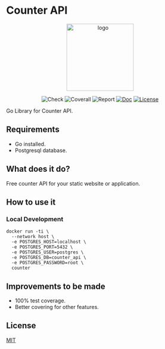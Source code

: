 # Counter API

<p align="center">
  <a href="https://counterapi.dev/" target="_blank">
    <img width="180" src="https://raw.githubusercontent.com/counterapi/docs/master/src/.vuepress/public/favicons/apple-icon-180x180.png" alt="logo">
  </a>
</p>

<p align="center">
    <img src="https://img.shields.io/github/workflow/status/counterapi/api/Code%20Check" alt="Check"></a>
    <img src="https://coveralls.io/repos/github/counterapi/api/badge.svg?branch=master" alt="Coverall"></a>
    <img src="https://goreportcard.com/badge/github.com/counterapi/api" alt="Report"></a>
    <a href="http://pkg.go.dev/github.com/counterapi/counter"><img src="https://img.shields.io/badge/pkg.go.dev-doc-blue" alt="Doc"></a>
    <a href="https://github.com/counterapi/api/blob/master/LICENSE"><img src="https://img.shields.io/github/license/counterapi/counter" alt="License"></a>
</p>

Go Library for Counter API.

## Requirements

* Go installed.
* Postgresql database.

## What does it do?

Free counter API for your static website or application.

## How to use it

### Local Development

```shell
docker run -ti \
  --network host \
  -e POSTGRES_HOST=localhost \
  -e POSTGRES_PORT=5432 \
  -e POSTGRES_USER=postgres \
  -e POSTGRES_DB=counter_api \
  -e POSTGRES_PASSWORD=root \
  counter
```

## Improvements to be made

* 100% test coverage.
* Better covering for other features.

## License

[MIT](https://github.com/counterapi/counterapi/blob/master/LICENSE)
